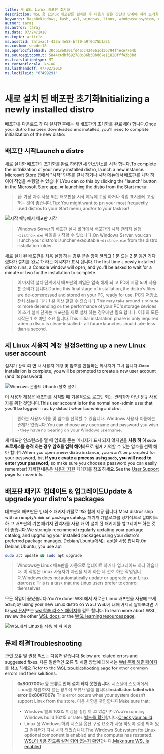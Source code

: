 ```yaml
---
title: 새 WSL Linux 배포판 초기화
description: WSL 용 Linux 배포판를 설치한 후 다음과 같은 간단한 단계에 따라 초기화를 완료 합니다.
keywords: BashOnWindows, bash, wsl, windows, linux, windowssubsystem, ubuntu, debian, suse, windows 10 용 windows 하위 시스템
author: taraj
ms.author: taraj
ms.date: 07/24/2018
ms.topic: article
ms.assetid: 7afaeacf-435a-4e58-bff0-a9f0d75b8a51
ms.custom: seodec18
ms.openlocfilehash: 30cb1de0a01fd46bc434061cd36794f4ece77e4b
ms.sourcegitcommit: 5844c6dbf692780b86b30bd65e11820fff43b3bd
ms.translationtype: MT
ms.contentlocale: ko-KR
ms.lasthandoff: 07/02/2019
ms.locfileid: "67499291"
---
```

# <a name="initializing-a-newly-installed-distro"></a><span data-ttu-id="237c8-104">새로 설치 된 배포판 초기화</span><span class="sxs-lookup"><span data-stu-id="237c8-104">Initializing a newly installed distro</span></span>
<span data-ttu-id="237c8-105">배포판를 다운로드 하 여 설치한 후에는 새 배포판의 초기화를 완료 해야 합니다.</span><span class="sxs-lookup"><span data-stu-id="237c8-105">Once your distro has been downloaded and installed, you'll need to complete initialization of the new distro:</span></span>

## <a name="launch-a-distro"></a><span data-ttu-id="237c8-106">배포판 시작</span><span class="sxs-lookup"><span data-stu-id="237c8-106">Launch a distro</span></span>
<span data-ttu-id="237c8-107">새로 설치한 배포판의 초기화를 완료 하려면 새 인스턴스를 시작 합니다.</span><span class="sxs-lookup"><span data-stu-id="237c8-107">To complete the initialization of your newly installed distro, launch a new instance.</span></span> <span data-ttu-id="237c8-108">Microsoft Store 앱에서 "시작" 단추를 클릭 하거나 시작 메뉴에서 배포판를 시작 하 여이 작업을 수행할 수 있습니다.</span><span class="sxs-lookup"><span data-stu-id="237c8-108">You can do this by clicking the "launch" button in the Microsoft Store app, or launching the distro from the Start menu:</span></span>

> <span data-ttu-id="237c8-109">팁:  가장 자주 사용 되는 배포판을 시작 메뉴에 고정 하거나 작업 표시줄에 고정 하는 것이 좋습니다.</span><span class="sxs-lookup"><span data-stu-id="237c8-109">Tip: You might want to pin your most frequently used distros to your Start menu, and/or to your taskbar!</span></span>

![시작 메뉴에서 배포판 시작](media/start-menu.png)

> <span data-ttu-id="237c8-111">Windows Server의 배포판 설치 폴더에서 배포판의 시작 관리자 실행 `<distro>.exe` 파일을 시작할 수 있습니다.</span><span class="sxs-lookup"><span data-stu-id="237c8-111">On Windows Server, you can launch your distro's launcher executable `<distro>.exe` from the distro installation folder.</span></span>

<span data-ttu-id="237c8-112">새로 설치 된 배포판를 처음 실행 하는 경우 콘솔 창이 열리고 1 분 또는 2 분 동안 기다렸다가 설치를 완료 하 라는 메시지가 표시 됩니다.</span><span class="sxs-lookup"><span data-stu-id="237c8-112">The first time a newly installed distro runs, a Console window will open, and you'll be asked to wait for a minute or two for the installation to complete.</span></span>

> <span data-ttu-id="237c8-113">이 마지막 설치 단계에서 배포판의 파일은 압축 해제 되 고 PC에 저장 되며 사용할 준비가 됩니다.</span><span class="sxs-lookup"><span data-stu-id="237c8-113">During this final stage of installation, the distro's files are de-compressed and stored on your PC, ready for use.</span></span> <span data-ttu-id="237c8-114">PC의 저장소 장치 성능에 따라 1 분 이상 걸릴 수 있습니다.</span><span class="sxs-lookup"><span data-stu-id="237c8-114">This may take around a minute or more depending on the performance of your PC's storage devices.</span></span> <span data-ttu-id="237c8-115">이 초기 설치 단계는 배포판을 새로 설치 하는 경우에만 필요 합니다. 이후의 모든 시작은 1 초 미만 소요 됩니다.</span><span class="sxs-lookup"><span data-stu-id="237c8-115">This initial installation phase is only required when a distro is clean-installed - all future launches should take less than a second.</span></span>

## <a name="setting-up-a-new-linux-user-account"></a><span data-ttu-id="237c8-116">새 Linux 사용자 계정 설정</span><span class="sxs-lookup"><span data-stu-id="237c8-116">Setting up a new Linux user account</span></span>

<span data-ttu-id="237c8-117">설치가 완료 되 면 새 사용자 계정 및 암호를 만들라는 메시지가 표시 됩니다.</span><span class="sxs-lookup"><span data-stu-id="237c8-117">Once installation is complete, you will be prompted to create a new user account (and its password).</span></span> 

![Windows 콘솔의 Ubuntu 압축 풀기](media/UbuntuInstall.png)

<span data-ttu-id="237c8-119">이 사용자 계정은 배포판를 시작할 때 기본적으로 로그인 되는 관리자가 아닌 정규 사용자를 위한 것입니다.</span><span class="sxs-lookup"><span data-stu-id="237c8-119">This user account is for the normal non-admin user that you'll be logged-in as by default when launching a distro.</span></span>

> <span data-ttu-id="237c8-120">원하는 사용자 이름 및 암호를 선택할 수 있습니다. Windows 사용자 이름에는 관계가 없습니다.</span><span class="sxs-lookup"><span data-stu-id="237c8-120">You can choose any username and password you wish - they have no bearing on your Windows username.</span></span> 

<span data-ttu-id="237c8-121">새 배포판 인스턴스를 열 때 암호를 묻는 메시지가 표시 되지 않지만을 **사용 하 여 `sudo`프로세스를 승격 하는 경우 암호를 입력 해야**하므로 쉽게 기억할 수 있는 암호를 선택 해야 합니다.</span><span class="sxs-lookup"><span data-stu-id="237c8-121">When you open a new distro instance, you won't be prompted for your password, but **if you elevate a process using `sudo`, you will need to enter your password**, so make sure you choose a password you can easily remember!</span></span> <span data-ttu-id="237c8-122">자세한 내용은 [사용자 지원](user-support.md) 페이지를 참조 하세요.</span><span class="sxs-lookup"><span data-stu-id="237c8-122">See the [User Support](user-support.md) page for more info.</span></span>

## <a name="update--upgrade-your-distros-packages"></a><span data-ttu-id="237c8-123">배포판 패키지 업데이트 & 업그레이드</span><span class="sxs-lookup"><span data-stu-id="237c8-123">Update & upgrade your distro's packages</span></span>

<span data-ttu-id="237c8-124">대부분의 배포판은 빈/최소 패키지 카탈로그와 함께 제공 됩니다.</span><span class="sxs-lookup"><span data-stu-id="237c8-124">Most distros ship with an empty/minimal package catalog.</span></span> <span data-ttu-id="237c8-125">패키지 카탈로그를 정기적으로 업데이트 하 고 배포판의 기본 패키지 관리자를 사용 하 여 설치 된 패키지를 업그레이드 하는 것이 좋습니다.</span><span class="sxs-lookup"><span data-stu-id="237c8-125">We strongly recommend regularly updating your package catalog, and upgrading your installed packages using your distro's preferred package manager.</span></span> <span data-ttu-id="237c8-126">Debian/Ubuntu에서는 apt을 사용 합니다.</span><span class="sxs-lookup"><span data-stu-id="237c8-126">On Debian/Ubuntu, you use apt:</span></span>

```bash
sudo apt update && sudo apt upgrade
```

> <span data-ttu-id="237c8-127">Windows는 Linux 배포판을 자동으로 업데이트 하거나 업그레이드 하지 않습니다. 이 작업은 Linux 사용자가 자신을 제어 하는 데 선호 하는 작업입니다.</span><span class="sxs-lookup"><span data-stu-id="237c8-127">Windows does not automatically update or upgrade your Linux distro(s): This is a task that the Linux users prefer to control themselves.</span></span>

<span data-ttu-id="237c8-128">모든 작업이 끝났습니다.</span><span class="sxs-lookup"><span data-stu-id="237c8-128">You're done!</span></span> <span data-ttu-id="237c8-129">WSL에서 새로운 Linux 배포판을 사용해 보세요!</span><span class="sxs-lookup"><span data-stu-id="237c8-129">Enjoy using your new Linux distro on WSL!</span></span> <span data-ttu-id="237c8-130">WSL에 대해 자세히 알아보려면 기타 [wsl 문서](https://aka.ms/wsldocs)또는 [wsl 학습 리소스 페이지](https://aka.ms/learnwsl)를 검토 합니다.</span><span class="sxs-lookup"><span data-stu-id="237c8-130">To learn more about WSL, review the other [WSL docs](https://aka.ms/wsldocs), or the [WSL learning resources page](https://aka.ms/learnwsl).</span></span>

![WSL에서 Linux를 사용 하 여 이용](media/linux-on-wsl.png)

## <a name="troubleshooting"></a><span data-ttu-id="237c8-132">문제 해결</span><span class="sxs-lookup"><span data-stu-id="237c8-132">Troubleshooting</span></span>

<span data-ttu-id="237c8-133">관련 오류 및 권장 픽스는 다음과 같습니다.</span><span class="sxs-lookup"><span data-stu-id="237c8-133">Below are related errors and suggested fixes.</span></span> <span data-ttu-id="237c8-134">다른 일반적인 오류 및 해결 방법에 대해서는 [Wsl 문제 해결 페이지](troubleshooting.md) 를 참조 하세요.</span><span class="sxs-lookup"><span data-stu-id="237c8-134">Refer to the [WSL troubleshooting page](troubleshooting.md) for other common errors and their solutions.</span></span>

> <span data-ttu-id="237c8-135">**0x8007007e 등 오류로 인해 설치 하지 못했습니다.** 시스템이 스토어에서 Linux를 지원 하지 않는 경우이 오류가 발생 합니다.</span><span class="sxs-lookup"><span data-stu-id="237c8-135">**Installation failed with error 0x8007007e** This error occurs when your system doesn't support Linux from the store.</span></span>  <span data-ttu-id="237c8-136">다음 사항을 확인합니다</span><span class="sxs-lookup"><span data-stu-id="237c8-136">Make sure that:</span></span>
> * <span data-ttu-id="237c8-137">Windows 빌드 16215 이상을 실행 하 고 있습니다.</span><span class="sxs-lookup"><span data-stu-id="237c8-137">You're running Windows build 16215 or later.</span></span> <span data-ttu-id="237c8-138">[빌드를 확인](troubleshooting.md#check-your-build-number)합니다.</span><span class="sxs-lookup"><span data-stu-id="237c8-138">[Check your build](troubleshooting.md#check-your-build-number).</span></span>
> * <span data-ttu-id="237c8-139">Linux 용 Windows 하위 시스템 옵션 구성 요소가 사용 하도록 설정 되어 있고 컴퓨터가 다시 시작 되었습니다.</span><span class="sxs-lookup"><span data-stu-id="237c8-139">The Windows Subsystem for Linux optional component is enabled and the computer has restarted.</span></span>  <span data-ttu-id="237c8-140">[WSL이 사용 하도록 설정 되어 있는지 확인](troubleshooting.md#confirm-wsl-is-enabled)합니다.</span><span class="sxs-lookup"><span data-stu-id="237c8-140">[Make sure WSL is enabled](troubleshooting.md#confirm-wsl-is-enabled).</span></span>
